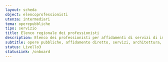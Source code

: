 ```yaml
---
layout: scheda
object: elencoprofessionisti
utenza: intermediari
tema: operepubbliche
tipo: servizio
title: Elenco regionale dei professionisti
description: Elenco dei professionisti per affidamenti di servizi di importo inferiore a centomila euro
subtitle: opere pubbliche, affidamento diretto, servizi, architettura, ingegneria
status: Livello3
statusLink: /onboard
---
```

